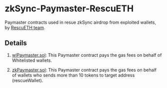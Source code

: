 # zkSync-Paymaster-RescuETH

Paymaster contracts used in resue zkSync airdrop from exploited wallets, by [RescuETH team](https://x.com/OurRescuETH).


## Details

1. [wlPaymaster.sol](./contracts/wlPaymaster.sol): This Paymaster contract pays the gas fees on behalf of Whitelisted wallets.

2. [zkPaymaster.sol](./contracts/zkPaymaster.sol): This Paymaster contract pays the gas fees on behalf of wallets who sends more than 10 tokens to target address (rescueWallet).